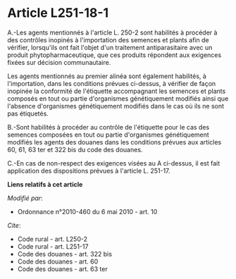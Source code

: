 # Article L251-18-1

A.-Les agents mentionnés à l'article L. 250-2 sont habilités à procéder à des contrôles inopinés à l'importation des semences
et plants afin de vérifier, lorsqu'ils ont fait l'objet d'un traitement antiparasitaire avec un produit phytopharmaceutique,
que ces produits répondent aux exigences fixées sur décision communautaire. 

Les agents mentionnés au premier alinéa sont également habilités, à l'importation, dans les conditions prévues ci-dessus, à
vérifier de façon inopinée la conformité de l'étiquette accompagnant les semences et plants composés en tout ou partie
d'organismes génétiquement modifiés ainsi que l'absence d'organismes génétiquement modifiés dans le cas où ils ne sont pas
étiquetés.

B.-Sont habilités à procéder au contrôle de l'étiquette pour le cas des semences composées en tout ou partie d'organismes
génétiquement modifiés les agents des douanes dans les conditions prévues aux articles 60, 61, 63 ter et 322 bis du code des
douanes.

C.-En cas de non-respect des exigences visées au A ci-dessus, il est fait application des dispositions prévues à l'article L.
251-17.

**Liens relatifs à cet article**

_Modifié par_:

  - Ordonnance n°2010-460 du 6 mai 2010 - art. 10

_Cite_:

  - Code rural - art. L250-2
  - Code rural - art. L251-17
  - Code des douanes - art. 322 bis
  - Code des douanes - art. 60
  - Code des douanes - art. 63 ter
